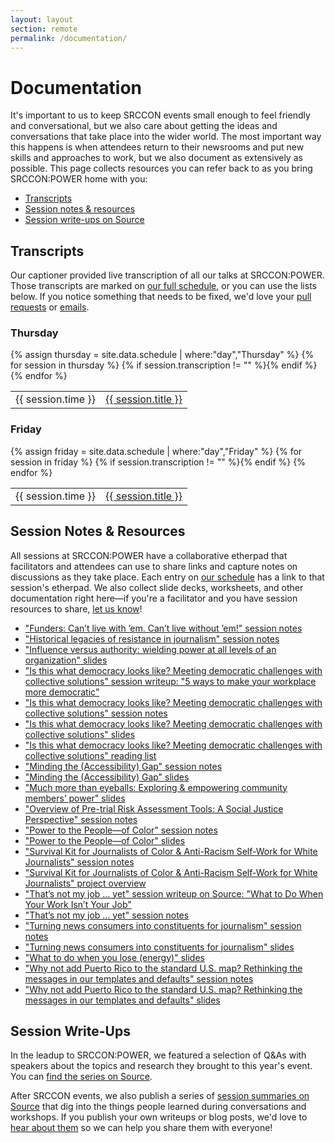 ```yaml
---
layout: layout
section: remote
permalink: /documentation/
---
```


# Documentation

It's important to us to keep SRCCON events small enough to feel friendly and conversational, but we also care about getting the ideas and conversations that take place into the wider world. The most important way this happens is when attendees return to their newsrooms and put new skills and approaches to work, but we also document as extensively as possible. This page collects resources you can refer back to as you bring SRCCON:POWER home with you:

* [Transcripts](#transcripts)
* [Session notes & resources](#session-notes--resources)
* [Session write-ups on Source](#session-write-ups)

## Transcripts

Our captioner provided live transcription of all our talks at SRCCON:POWER. Those transcripts are marked on [our full schedule](/schedule), or you can use the lists below. If you notice something that needs to be fixed, we'd love your [pull requests](https://github.com/opennews/srccon-power) or [emails](mailto:srccon@opennews.org).

<div>
    <h3>Thursday</h3>
    <table>{% assign thursday = site.data.schedule | where:"day","Thursday" %}
{% for session in thursday %}
        {% if session.transcription != "" %}<tr><td>{{ session.time }}</td><td><a href="/transcripts/SRCCONPOWER2018-{{ session.id }}">{{ session.title }}</a></td></tr>{% endif %}
{% endfor %}
    </table>
</div>

<div>
    <h3>Friday</h3>
    <table>{% assign friday = site.data.schedule | where:"day","Friday" %}
{% for session in friday %}
        {% if session.transcription != "" %}<tr><td>{{ session.time }}</td><td><a href="/transcripts/SRCCONPOWER2018-{{ session.id }}">{{ session.title }}</a></td></tr>{% endif %}
{% endfor %}
    </table>
</div>

## Session Notes & Resources

All sessions at SRCCON:POWER have a collaborative etherpad that facilitators and attendees can use to share links and capture notes on discussions as they take place. Each entry on [our schedule](/schedule) has a link to that session's etherpad. We also collect slide decks, worksheets, and other documentation right here—if you're a facilitator and you have session resources to share, [let us know](mailto:srccon@opennews.org)!

* ["Funders: Can’t live with ’em. Can’t live without ’em!" session notes](https://etherpad.opennews.org/p/SRCCON2018-funders)
* ["Historical legacies of resistance in journalism" session notes](https://etherpad.opennews.org/p/SRCCON2018-legacies-resistance)
* ["Influence versus authority: wielding power at all levels of an organization" slides](https://docs.google.com/presentation/d/1buvRyWCRgCJXTnQ9iYgQy_tHEQF8QrXsJyGqF5sLhC8/edit#slide=id.p)
* ["Is this what democracy looks like? Meeting democratic challenges with collective solutions" session writeup: "5 ways to make your workplace more democratic"](https://medium.com/@simongalp/5-ways-to-make-your-workplace-more-democratic-730aa1fdc87f)
* ["Is this what democracy looks like? Meeting democratic challenges with collective solutions" session notes](https://etherpad.opennews.org/p/SRCCON2018-meeting-democratic-challenges)
* ["Is this what democracy looks like? Meeting democratic challenges with collective solutions" slides](https://docs.google.com/presentation/d/1HKuojK5a3hYM34xYLknvymBSGlbxK2tfnSViT0NXo4w/edit#slide=id.g49e02677f0_2_0)
* ["Is this what democracy looks like? Meeting democratic challenges with collective solutions" reading list](http://bit.ly/srcconbooks)
* ["Minding the (Accessibility) Gap" session notes](https://etherpad.opennews.org/p/SRCCON2018-accessibility-gap)
* ["Minding the (Accessibility) Gap" slides](https://slides.com/kevinhuber/deck-5/live#/)
* ["Much more than eyeballs: Exploring & empowering community members’ power" slides](https://docs.google.com/presentation/d/1V21GN3LsAJNgVNizdZT8uMfeYDMCgxd_R1SGb-oQTiQ/edit?ts=5c19ae6e#slide=id.g3d31cf1e1d_2_275)
* ["Overview of Pre-trial Risk Assessment Tools: A Social Justice Perspective" session notes](https://etherpad.opennews.org/p/SRCCON2018-algorithms-social-justice)
* ["Power to the People—of Color" session notes](https://etherpad.opennews.org/p/SRCCON2018-power-people-of-color)
* ["Power to the People—of Color" slides](https://docs.google.com/presentation/d/1waXYN7b1vE4ylnwia6sU4ICwaNzghs9ho5JDkbW9ZbU/edit#slide=id.g35f391192_00)
* ["Survival Kit for Journalists of Color & Anti-Racism Self-Work for White Journalists" session notes](https://etherpad.opennews.org/p/SRCCON2018-survival-kit-journalists-of-color)
* ["Survival Kit for Journalists of Color & Anti-Racism Self-Work for White Journalists" project overview](https://www.poynter.org/newsletters/2018/a-survival-kit-for-journalists-of-color/)
* ["That’s not my job … yet" session writeup on Source: "What to Do When Your Work Isn’t Your Job"](https://source.opennews.org/articles/what-do-when-your-work-isnt-your-job/)
* ["That’s not my job … yet" session notes](https://etherpad.opennews.org/p/SRCCON2018-not-my-job-yet)
* ["Turning news consumers into constituents for journalism" session notes](https://etherpad.opennews.org/p/SRCCON2018-news-consumers-constituents)
* ["Turning news consumers into constituents for journalism" slides](https://docs.google.com/presentation/d/1HcrjWUeRZcfA8yE5PUhzU7jdceFqC5K3q1J8OFks-lM/edit#slide=id.g3a5f7cb001_1_6)
* ["What to do when you lose (energy)" slides](https://docs.google.com/presentation/d/1Gg8erwNvYbNKBsIToZfFSRc4d0A57kfJyF9hIr6br-Q/edit#slide=id.g49f2b5991e_0_13)
* ["Why not add Puerto Rico to the standard U.S. map? Rethinking the messages in our templates and defaults" session notes](https://etherpad.opennews.org/p/SRCCON2018-rethinking-messages)
* ["Why not add Puerto Rico to the standard U.S. map? Rethinking the messages in our templates and defaults" slides](https://docs.google.com/presentation/d/1zOF6gKcdpNNu6dU1Et9Ko62eIDaUV5ebc5g0AV75kmc/edit#slide=id.g4a52e7ee7b_0_2)

## Session Write-Ups

In the leadup to SRCCON:POWER, we featured a selection of Q&As with speakers about the topics and research they brought to this year's event. You can [find the series on Source](https://source.opennews.org/articles/tags/srcconpower-q-a/).

After SRCCON events, we also publish a series of [session summaries on Source](https://source.opennews.org/articles/tags/srcconpower/) that dig into the things people learned during conversations and workshops. If you publish your own writeups or blog posts, we'd love to [hear about them](mailto:source@opennews.org) so we can help you share them with everyone!

